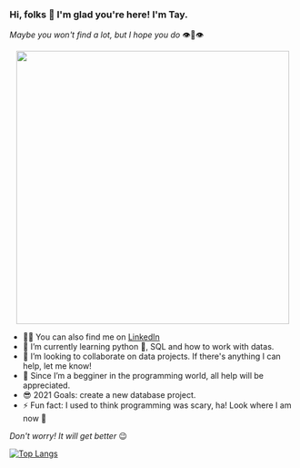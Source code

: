 ### Hi, folks 👋 I'm glad you're here! I'm Tay.
_Maybe you won't find a lot, but I hope you do_ 👁️👄👁️

<p align="center">
  <img src=https://media.giphy.com/media/XtfYIuXRuPzMnh4GwK/giphy.gif width="480">
</p>

- 👨‍💻 You can also find me on [LinkedIn](https://www.linkedin.com/in/taynara-vitorino/)
- 🌱 I’m currently learning python 🐍, SQL and how to work with datas.
- 👯 I’m looking to collaborate on data projects. If there's anything I can help, let me know!
- 🤔 Since I’m a begginer in the programming world, all help will be appreciated.
- 😎 2021 Goals: create a new database project.
- ⚡ Fun fact: I used to think programming was scary, ha! Look where I am now 🧐

_Don't worry! It will get better_ 😉

[![Top Langs](https://github-readme-stats.vercel.app/api/top-langs/?username=taybalau&layout=compact&theme=radical)](https://github.com/taybalau/github-readme-stats)

